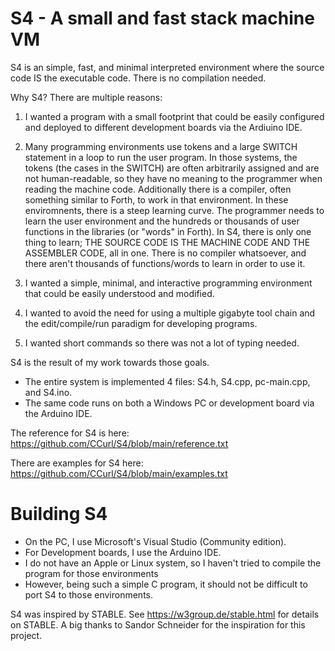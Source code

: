 # S4 - A small and fast stack machine VM

S4 is an simple, fast, and minimal interpreted environment where the source code IS the executable code. There is no compilation needed.

Why S4? There are multiple reasons:

1. I wanted a program with a small footprint that could be easily configured and deployed to different development boards via the Ardiuino IDE.

2. Many programming environments use tokens and a large SWITCH statement in a loop to run the user program. In those systems, the tokens (the cases in the SWITCH) are often arbitrarily assigned and are not human-readable, so they have no meaning to the programmer when reading the machine code. Additionally there is a compiler, often something similar to Forth, to work in that environment. In these enviromnents, there is a steep learning curve. The programmer needs to learn the user environment and the hundreds or thousands of user functions in the libraries (or "words" in Forth). In S4, there is only one thing to learn; THE SOURCE CODE IS THE MACHINE CODE AND THE ASSEMBLER CODE, all in one. There is no compiler whatsoever, and there aren't thousands of functions/words to learn in order to use it.

3. I wanted a simple, minimal, and interactive programming environment that could be easily understood and modified.

4. I wanted to avoid the need for using a multiple gigabyte tool chain and the edit/compile/run paradigm for developing programs.

5. I wanted short commands so there was not a lot of typing needed.

S4 is the result of my work towards those goals.

- The entire system is implemented 4 files: S4.h, S4.cpp, pc-main.cpp, and S4.ino.
- The same code runs on both a Windows PC or development board via the Arduino IDE. 

The reference for S4 is here:   https://github.com/CCurl/S4/blob/main/reference.txt

There are examples for S4 here: https://github.com/CCurl/S4/blob/main/examples.txt

# Building S4

- On the PC, I use Microsoft's Visual Studio (Community edition). 
- For Development boards, I use the Arduino IDE. 
- I do not have an Apple or Linux system, so I haven't tried to compile the program for those environments
- However, being such a simple C program, it should not be difficult to port S4 to those environments.

S4 was inspired by STABLE. See https://w3group.de/stable.html for details on STABLE.
A big thanks to Sandor Schneider for the inspiration for this project.

